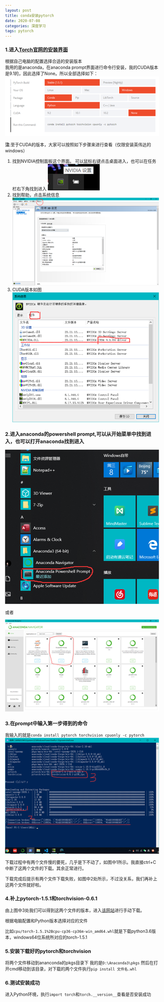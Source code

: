 ```yaml
---
layout: post
title: conda安装pytorch
date: 2020-07-08
categories: 深度学习
tags: pytorch
---
```


### 1.进入[Torch官网的安装界面](https://pytorch.org/get-started/locally/)

根据自己电脑的配置选择合适的安装版本  
我用的是anaconda，在anaconda prompt界面进行命令行安装，我的CUDA版本是9.1的，因此选择了None。所以全部选择如下：
![](/images/posts/2020/07/0801.png)

**注**:至于CUDA的版本，大家可以按照如下步骤来进行查看（仅限安装英伟达的windows）

1. 找到NVIDIA控制面板这个界面。
可以鼠标右键点击桌面进入，也可以在任务栏右下角找到进入
![](/images/posts/2020/07/0802.png)
2. 找到帮助，点击系统信息
![](/images/posts/2020/07/0803.png)
3. CUDA版本如图
![](/images/posts/2020/07/0804.png)

### 2.进入anaconda的powershell prompt,可以从开始菜单中找到进入，也可以打开anaconda找到进入
![](/images/posts/2020/07/0805.png)

或者

![](/images/posts/2020/07/0806.png)


### 3.在prompt中输入第一步得到的命令
我输入的就是`conda install pytorch torchvision cpuonly -c pytorch`  
![](/images/posts/2020/07/0807.png)  

下载过程中有两个文件慢的要死，几乎是下不动了，如图中1所示。我直接ctrl+C中断了这两个文件的下载。其余正常进行。

下载完成后提示有两个文件下载失败，如图中2处所示，不过没关系，我们再补上这两个文件就好啦。

### 4.补上pytorch-1.5.1和torchvision-0.6.1

由上图中3处我们可以得到这两个文件的版本，进入[该网站](https://download.pytorch.org/whl/torch_stable.html)进行手动下载。

根据电脑配置和Python版本选择对应的文件

比如`cpu/torch-1.5.1%2Bcpu-cp36-cp36m-win_amd64.whl`就是下载python3.6版本，windows64位系统所对应的torch-1.5.1

### 5.安装下载好的pytorch和torchvision

将两个文件移动到ananconda的pkgs目录下
我的是`D:\Anaconda3\pkgs`
然后在打开cmd移动到该目录，对下载的两个文件执行`pip install 文件名.whl`

### 6.测试安装成功

进入Python环境，执行`import torch`和`torch.__version__`查看是否安装成功